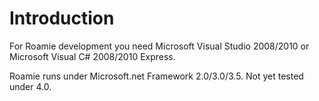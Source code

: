 # Introduction #

For Roamie development you need Microsoft Visual Studio 2008/2010 or Microsoft Visual C# 2008/2010 Express.

Roamie runs under Microsoft.net Framework 2.0/3.0/3.5. Not yet tested under 4.0.